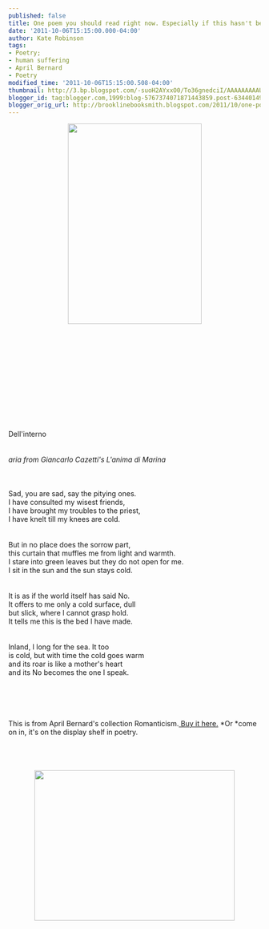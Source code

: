 ```yaml
---
published: false
title: One poem you should read right now. Especially if this hasn't been your week.
date: '2011-10-06T15:15:00.000-04:00'
author: Kate Robinson
tags:
- Poetry;
- human suffering
- April Bernard
- Poetry
modified_time: '2011-10-06T15:15:00.508-04:00'
thumbnail: http://3.bp.blogspot.com/-suoH2AYxxO0/To36gnedciI/AAAAAAAAAUU/0Xe76qqwUjA/s72-c/april.jpg
blogger_id: tag:blogger.com,1999:blog-5767374071871443859.post-6344014916453662471
blogger_orig_url: http://brooklinebooksmith.blogspot.com/2011/10/one-poem-you-should-read-right-now.html
---
```


<a href="http://3.bp.blogspot.com/-suoH2AYxxO0/To36gnedciI/AAAAAAAAAUU/0Xe76qqwUjA/s1600/april.jpg"><img style="TEXT-ALIGN: center; MARGIN: 0px auto 10px; WIDTH: 267px; DISPLAY: block; HEIGHT: 400px; CURSOR: hand" id="BLOGGER_PHOTO_ID_5660455744934081058" border="0" alt="" src="http://3.bp.blogspot.com/-suoH2AYxxO0/To36gnedciI/AAAAAAAAAUU/0Xe76qqwUjA/s400/april.jpg" /></a><br /><br /><br /><br /><br /><div></div><br /><br /><br /><br /><br /><br /><div>Dell'interno</div><br /><br /><em>aria from Giancarlo Cazetti's L'anima di Marina<br /><br /></em><br /><br />Sad, you are sad, say the pitying ones.<br />I have consulted my wisest friends,<br />I have brought my troubles to the priest,<br />I have knelt till my knees are cold.<br /><br /><br />But in no place does the sorrow part,<br />this curtain that muffles me from light and warmth.<br />I stare into green leaves but they do not open for me.<br />I sit in the sun and the sun stays cold.<br /><br /><br />It is as if the world itself has said No.<br />It offers to me only a cold surface, dull<br />but slick, where I cannot grasp hold.<br />It tells me this is the bed I have made.<br /><br /><br />Inland, I long for the sea. It too<br />is cold, but with time the cold goes warm<br />and its roar is like a mother's heart<br />and its No becomes the one I speak.<br /><br /><br /><br /><br /><br /><div>This is from April Bernard's collection Romanticism.<a href="http://www.brooklinebooksmith-shop.com/book/9780393338898"> Buy it here.</a> *Or *come on in, it's on the display shelf in poetry.</div><br /><br /><br /><br /><div><img style="TEXT-ALIGN: center; MARGIN: 0px auto 10px; WIDTH: 400px; DISPLAY: block; HEIGHT: 300px; CURSOR: hand" id="BLOGGER_PHOTO_ID_5660450301317125314" border="0" alt="" src="http://1.bp.blogspot.com/-_DS56Pw5xnc/To31jwbClMI/AAAAAAAAAUM/ErnTuxdFf0w/s400/stephanie.gif" /><br /></div><br /><br /><br /><br /><div></div>